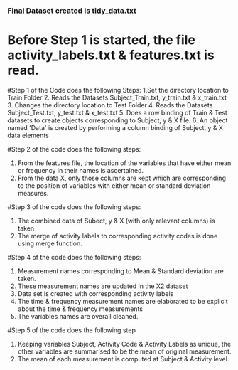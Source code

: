 ### Final Dataset created is tidy_data.txt

# Before Step 1 is started, the file activity_labels.txt & features.txt is read. 
 

#Step 1 of the Code does the following Steps:
1.Set the directory location to Train Folder
2. Reads the Datasets Subject_Train.txt, y_train.txt & x_train.txt
3. Changes the directory location to Test Folder
4. Reads the Datasets Subject_Test.txt, y_test.txt & x_test.txt
5. Does a row binding of Train & Test datasets to create objects corresponding to Subject, y & X file.
6. An object named 'Data' is created by performing a column binding of Subject, y & X data elements



#Step 2 of the code does the following steps:
1. From the features file, the location of the variables that have either mean or frequency in their names is ascertained. 
2. From the data X, only those columns are kept which are corresponding to the position of variables with either mean or standard deviation measures. 

#Step 3 of the code does the following steps:
1. The combined data of Subect, y & X (with only relevant columns) is taken
2. The merge of activity labels to corresponding activity codes is done using merge function. 

#Step 4 of the code does the following steps:
1. Measurement names corresponding to Mean & Standard deviation are taken. 
2. These measurement names are updated in the X2 dataset
3. Data set is created with corresponding activity labels
4. The time & frequency measurement names are elaborated to be explicit about the time & frequency measurements
5. The variables names are overall cleaned.

#Step 5 of the code does the following step
1. Keeping variables Subject, Activity Code & Activity Labels as unique, the other variables are summarised to be the mean of original measurement.
2. The mean of each measurement is computed at Subject & Activity level.
